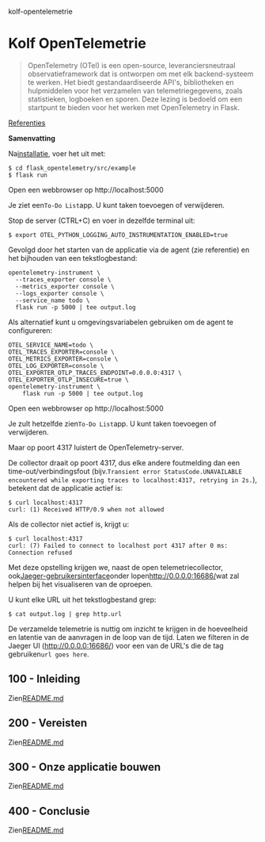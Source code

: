 kolf-opentelemetrie

# Kolf OpenTelemetrie

> OpenTelemetry (OTel) is een open-source, leveranciersneutraal observatieframework dat is ontworpen om met elk backend-systeem te werken. Het biedt gestandaardiseerde API's, bibliotheken en hulpmiddelen voor het verzamelen van telemetriegegevens, zoals statistieken, logboeken en sporen. Deze lezing is bedoeld om een ​​startpunt te bieden voor het werken met OpenTelemetry in Flask.

[Referenties](./REFERENCES.md)

**Samenvatting**

Na[installatie](./300/100/README.md), voer het uit met:

    $ cd flask_opentelemetry/src/example
    $ flask run

Open een webbrowser op http&#x3A;//localhost:5000

Je ziet een`To-Do List`app. U kunt taken toevoegen of verwijderen.

Stop de server (CTRL+C) en voer in dezelfde terminal uit:

    $ export OTEL_PYTHON_LOGGING_AUTO_INSTRUMENTATION_ENABLED=true

Gevolgd door het starten van de applicatie via de agent (zie referentie) en het bijhouden van een tekstlogbestand:

    opentelemetry-instrument \
      --traces_exporter console \
      --metrics_exporter console \
      --logs_exporter console \
      --service_name todo \
      flask run -p 5000 | tee output.log

Als alternatief kunt u omgevingsvariabelen gebruiken om de agent te configureren:

    OTEL_SERVICE_NAME=todo \
    OTEL_TRACES_EXPORTER=console \
    OTEL_METRICS_EXPORTER=console \
    OTEL_LOG_EXPORTER=console \
    OTEL_EXPORTER_OTLP_TRACES_ENDPOINT=0.0.0.0:4317 \
    OTEL_EXPORTER_OTLP_INSECURE=true \
    opentelemetry-instrument \
        flask run -p 5000 | tee output.log

Open een webbrowser op http&#x3A;//localhost:5000

Je zult hetzelfde zien`To-Do List`app. U kunt taken toevoegen of verwijderen.

Maar op poort 4317 luistert de OpenTelemetry-server.

De collector draait op poort 4317, dus elke andere foutmelding dan een time-out/verbindingsfout (bijv.`Transient error StatusCode.UNAVAILABLE encountered while exporting traces to localhost:4317, retrying in 2s.`), betekent dat de applicatie actief is:

    $ curl localhost:4317
    curl: (1) Received HTTP/0.9 when not allowed

Als de collector niet actief is, krijgt u:

    $ curl localhost:4317
    curl: (7) Failed to connect to localhost port 4317 after 0 ms: Connection refused

Met deze opstelling krijgen we, naast de open telemetriecollector, ook[Jaeger-gebruikersinterface](https://github.com/jaegertracing/jaeger-ui)onder lopen<http://0.0.0.0:16686/>wat zal helpen bij het visualiseren van de oproepen.

U kunt elke URL uit het tekstlogbestand grep:

    $ cat output.log | grep http.url

De verzamelde telemetrie is nuttig om inzicht te krijgen in de hoeveelheid en latentie van de aanvragen in de loop van de tijd. Laten we filteren in de Jaeger UI (<http://0.0.0.0:16686/>) voor een van de URL's die de tag gebruiken`url goes here`.

## 100 - Inleiding

Zien[README.md](./100/README.md)

## 200 - Vereisten

Zien[README.md](./200/README.md)

## 300 - Onze applicatie bouwen

Zien[README.md](./300/README.md)

## 400 - Conclusie

Zien[README.md](./400/README.md)
